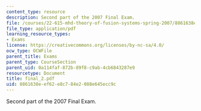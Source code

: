 ```yaml
---
content_type: resource
description: Second part of the 2007 Final Exam.
file: /courses/22-615-mhd-theory-of-fusion-systems-spring-2007/8861638eef62e8c784e2088e645ecc9c_final_2.pdf
file_type: application/pdf
learning_resource_types:
- Exams
license: https://creativecommons.org/licenses/by-nc-sa/4.0/
ocw_type: OCWFile
parent_title: Exams
parent_type: CourseSection
parent_uid: 0a114faf-872b-89f8-c9ab-4cb6843287e9
resourcetype: Document
title: final_2.pdf
uid: 8861638e-ef62-e8c7-84e2-088e645ecc9c
---
```

Second part of the 2007 Final Exam.